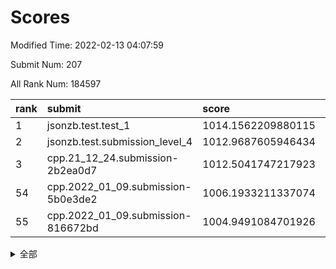 # Scores

Modified Time: 2022-02-13 04:07:59

Submit Num: 207

All Rank Num: 184597

| rank |               submit               |       score        |       sigma        | pk_num |
| :--- | :--------------------------------- | :----------------- | :----------------- | :----- |
| 1    | jsonzb.test.test_1                 | 1014.1562209880115 | 0.8513863942515388 | 3570   |
| 2    | jsonzb.test.submission_level_4     | 1012.9687605946434 | 0.7918917937789913 | 3572   |
| 3    | cpp.21_12_24.submission-2b2ea0d7   | 1012.5041747217923 | 0.7766903837175174 | 3568   |
| 54   | cpp.2022_01_09.submission-5b0e3de2 | 1006.1933211337074 | 0.7329459830824137 | 3566   |
| 55   | cpp.2022_01_09.submission-816672bd | 1004.9491084701926 | 0.7096028347914134 | 3568   |


<details>
<summary>全部</summary>

| rank |                 submit                 |       score        |       sigma        | pk_num |
| :--- | :------------------------------------- | :----------------- | :----------------- | :----- |
| 1    | jsonzb.test.test_1                     | 1014.1562209880115 | 0.8513863942515388 | 3570   |
| 2    | jsonzb.test.submission_level_4         | 1012.9687605946434 | 0.7918917937789913 | 3572   |
| 3    | cpp.21_12_24.submission-2b2ea0d7       | 1012.5041747217923 | 0.7766903837175174 | 3568   |
| 4    | gobigger.level_3.submission_level_3_5  | 1011.3158369932175 | 0.7551132005017536 | 3569   |
| 5    | gobigger.level_3.submission_level_3_7  | 1011.180923162711  | 0.7588678734449649 | 3571   |
| 6    | gobigger.level_3.submission_level_3_28 | 1011.1608234096157 | 0.7705336935997281 | 3560   |
| 7    | gobigger.level_3.submission_level_3_46 | 1011.1267891704495 | 0.7503849718291896 | 3568   |
| 8    | gobigger.level_3.submission_level_3_16 | 1010.9588639707098 | 0.7618823433136424 | 3569   |
| 9    | gobigger.level_3.submission_level_3_4  | 1010.9178872035098 | 0.7526955435033298 | 3569   |
| 10   | gobigger.level_3.submission_level_3_38 | 1010.8358083862822 | 0.8012509821930954 | 3563   |
| 11   | gobigger.level_3.submission_level_3_29 | 1010.7729985097911 | 0.7693625159377957 | 3566   |
| 12   | gobigger.level_3.submission_level_3_41 | 1010.7560387697285 | 0.765411597516291  | 3569   |
| 13   | gobigger.level_3.submission_level_3_30 | 1010.7176695397687 | 0.7541102032277432 | 3568   |
| 14   | gobigger.level_3.submission_level_3_1  | 1010.6405868918708 | 0.7568794370078054 | 3571   |
| 15   | gobigger.level_3.submission_level_3_21 | 1010.5985989199478 | 0.7430867827442296 | 3568   |
| 16   | gobigger.level_3.submission_level_3_14 | 1010.5780334596062 | 0.7272389785137031 | 3568   |
| 17   | gobigger.level_3.submission_level_3_44 | 1010.4106020640991 | 0.747015762192914  | 3567   |
| 18   | gobigger.level_3.submission_level_3_49 | 1010.3323734881994 | 0.7447573527085875 | 3573   |
| 19   | gobigger.level_3.submission_level_3_42 | 1010.3076348560933 | 0.7542689736046378 | 3569   |
| 20   | gobigger.level_3.submission_level_3_9  | 1010.2934729935768 | 0.7381670295069443 | 3564   |
| 21   | gobigger.level_3.submission_level_3_13 | 1010.2050516265945 | 0.754970019389422  | 3570   |
| 22   | gobigger.level_3.submission_level_3_35 | 1010.1926092707765 | 0.7526521100129021 | 3571   |
| 23   | gobigger.level_3.submission_level_3_2  | 1010.1682216924613 | 0.7567830061770502 | 3565   |
| 24   | gobigger.level_3.submission_level_3_32 | 1010.162532531996  | 0.7877799029624809 | 3566   |
| 25   | gobigger.level_3.submission_level_3_37 | 1010.1172873609084 | 0.7664234991887033 | 3567   |
| 26   | gobigger.level_3.submission_level_3_36 | 1010.0139699006804 | 0.7462859346540487 | 3563   |
| 27   | gobigger.level_3.submission_level_3_19 | 1009.9755940507029 | 0.7480664666167262 | 3570   |
| 28   | gobigger.level_3.submission_level_3_3  | 1009.9655263425685 | 0.7614921643299373 | 3565   |
| 29   | gobigger.level_3.submission_level_3_12 | 1009.9266273918904 | 0.7521221519159617 | 3571   |
| 30   | gobigger.level_3.submission_level_3_24 | 1009.9227812933867 | 0.7657707231977797 | 3564   |
| 31   | gobigger.level_3.submission_level_3_18 | 1009.7902913659848 | 0.7621595342681163 | 3567   |
| 32   | gobigger.level_3.submission_level_3_6  | 1009.7855242237628 | 0.7558920226775141 | 3573   |
| 33   | gobigger.level_3.submission_level_3_8  | 1009.7544191680961 | 0.7512206284330599 | 3566   |
| 34   | gobigger.level_3.submission_level_3_33 | 1009.6368146911066 | 0.7601337560724569 | 3569   |
| 35   | gobigger.level_3.submission_level_3_22 | 1009.5983804109636 | 0.7399416299811186 | 3568   |
| 36   | gobigger.level_3.submission_level_3_15 | 1009.5776718252349 | 0.748958843114195  | 3560   |
| 37   | gobigger.level_3.submission_level_3_0  | 1009.5624430528615 | 0.7571321690933325 | 3569   |
| 38   | gobigger.level_3.submission_level_3_34 | 1009.4810375027599 | 0.7540872780735723 | 3562   |
| 39   | gobigger.level_3.submission_level_3_25 | 1009.3932701603402 | 0.727281541918934  | 3569   |
| 40   | gobigger.level_3.submission_level_3_17 | 1009.2228355909466 | 0.7455896518759365 | 3570   |
| 41   | gobigger.level_3.submission_level_3_20 | 1009.1574725820657 | 0.746595714043732  | 3562   |
| 42   | gobigger.level_3.submission_level_3_11 | 1009.1374883592147 | 0.7565833908262888 | 3569   |
| 43   | gobigger.level_3.submission_level_3_40 | 1009.1372121942823 | 0.7647766326559398 | 3566   |
| 44   | gobigger.level_3.submission_level_3_43 | 1009.1127341914951 | 0.7354092434494984 | 3574   |
| 45   | gobigger.level_3.submission_level_3_26 | 1009.0910210463007 | 0.7569088961038634 | 3564   |
| 46   | gobigger.level_3.submission_level_3_39 | 1008.8590019201242 | 0.7498251015131233 | 3571   |
| 47   | gobigger.level_3.submission_level_3_45 | 1008.6631892818718 | 0.7266524622135275 | 3570   |
| 48   | gobigger.level_3.submission_level_3_48 | 1008.6152761105217 | 0.7284014419861689 | 3568   |
| 49   | gobigger.level_3.submission_level_3_31 | 1008.4454650282647 | 0.7368078655479311 | 3570   |
| 50   | gobigger.level_3.submission_level_3_47 | 1008.3780058569789 | 0.7481543061675445 | 3565   |
| 51   | gobigger.level_3.submission_level_3_27 | 1008.3566144153182 | 0.726040670784203  | 3570   |
| 52   | gobigger.level_3.submission_level_3_23 | 1008.0890535144559 | 0.72295073425961   | 3563   |
| 53   | gobigger.level_3.submission_level_3_10 | 1007.7951099383009 | 0.7395515520671088 | 3568   |
| 54   | cpp.2022_01_09.submission-5b0e3de2     | 1006.1933211337074 | 0.7329459830824137 | 3566   |
| 55   | cpp.2022_01_09.submission-816672bd     | 1004.9491084701926 | 0.7096028347914134 | 3568   |
| 56   | gobigger.level_1.submission_level_1_6  | 1004.4720509394215 | 0.7241712569081334 | 3575   |
| 57   | gobigger.level_1.submission_level_1_15 | 1004.4095127041219 | 0.7262051841983783 | 3566   |
| 58   | gobigger.level_1.submission_level_1_23 | 1004.2266339201522 | 0.7174222421010946 | 3559   |
| 59   | gobigger.level_1.submission_level_1_32 | 1004.2142965862089 | 0.7202633565385044 | 3570   |
| 60   | gobigger.level_1.submission_level_1_10 | 1004.1791724526374 | 0.7287449867540966 | 3568   |
| 61   | gobigger.level_1.submission_level_1_21 | 1004.0883607024583 | 0.7168299857549503 | 3569   |
| 62   | gobigger.level_1.submission_level_1_20 | 1004.0259883425094 | 0.705091597227247  | 3567   |
| 63   | gobigger.level_1.submission_level_1_28 | 1004.0125941640225 | 0.7359583647920847 | 3566   |
| 64   | gobigger.level_1.submission_level_1_41 | 1004.0049681551501 | 0.7270567946075708 | 3566   |
| 65   | gobigger.level_1.submission_level_1_44 | 1003.991047662253  | 0.7231181043173226 | 3565   |
| 66   | gobigger.level_1.submission_level_1_36 | 1003.9842104771553 | 0.7104103101538892 | 3568   |
| 67   | gobigger.level_1.submission_level_1_42 | 1003.8697671758337 | 0.7274147883407295 | 3563   |
| 68   | gobigger.level_1.submission_level_1_37 | 1003.8447074774878 | 0.7268097831568447 | 3574   |
| 69   | gobigger.level_1.submission_level_1_43 | 1003.8303579298229 | 0.7312066021094028 | 3563   |
| 70   | gobigger.level_1.submission_level_1_12 | 1003.7965953639151 | 0.718332144683864  | 3569   |
| 71   | gobigger.level_1.submission_level_1_47 | 1003.6940902838257 | 0.7104344325357069 | 3565   |
| 72   | gobigger.level_1.submission_level_1_22 | 1003.6265141649902 | 0.7126298628952458 | 3566   |
| 73   | gobigger.level_1.submission_level_1_49 | 1003.4780428688656 | 0.7032230476469792 | 3567   |
| 74   | gobigger.level_1.submission_level_1_25 | 1003.4769670962926 | 0.711012927111137  | 3565   |
| 75   | gobigger.level_1.submission_level_1_45 | 1003.3818635294142 | 0.735566642099302  | 3562   |
| 76   | gobigger.level_1.submission_level_1_14 | 1003.3533312164747 | 0.7141148222528275 | 3563   |
| 77   | gobigger.level_1.submission_level_1_3  | 1003.3295437451437 | 0.7220988651704372 | 3566   |
| 78   | gobigger.level_1.submission_level_1_26 | 1003.3084778364398 | 0.7200272942417962 | 3570   |
| 79   | gobigger.level_1.submission_level_1_13 | 1003.277086015251  | 0.7240953914943128 | 3569   |
| 80   | gobigger.level_1.submission_level_1_5  | 1003.1389960893268 | 0.7080900846544289 | 3568   |
| 81   | gobigger.level_1.submission_level_1_2  | 1003.1128912546592 | 0.7032990547412891 | 3570   |
| 82   | gobigger.level_1.submission_level_1_16 | 1003.071496464056  | 0.7173750954441195 | 3569   |
| 83   | gobigger.level_1.submission_level_1_18 | 1003.0490818834822 | 0.7059268611309544 | 3567   |
| 84   | gobigger.level_1.submission_level_1_24 | 1003.0283820728582 | 0.7206034690777363 | 3570   |
| 85   | gobigger.level_1.submission_level_1_39 | 1003.0266353455775 | 0.7118826389778834 | 3563   |
| 86   | gobigger.level_1.submission_level_1_35 | 1002.9647072158078 | 0.7095048585720551 | 3567   |
| 87   | gobigger.level_1.submission_level_1_27 | 1002.8851609591094 | 0.7148690043981573 | 3565   |
| 88   | gobigger.level_1.submission_level_1_40 | 1002.8679756117174 | 0.7129849896857376 | 3571   |
| 89   | gobigger.level_1.submission_level_1_33 | 1002.7328367265421 | 0.7094935694289203 | 3569   |
| 90   | gobigger.level_1.submission_level_1_9  | 1002.6987155613219 | 0.7102016958558866 | 3563   |
| 91   | gobigger.level_1.submission_level_1_38 | 1002.6547142301504 | 0.7269330113885039 | 3561   |
| 92   | gobigger.level_1.submission_level_1_4  | 1002.6540910207675 | 0.7101981820569777 | 3568   |
| 93   | gobigger.level_1.submission_level_1_31 | 1002.5867276875557 | 0.7072336024391773 | 3562   |
| 94   | gobigger.level_1.submission_level_1_11 | 1002.5830964665304 | 0.7200569655457428 | 3566   |
| 95   | gobigger.level_1.submission_level_1_8  | 1002.580775477918  | 0.7104309631537236 | 3567   |
| 96   | gobigger.level_1.submission_level_1_34 | 1002.5353453715608 | 0.7167372748106334 | 3570   |
| 97   | gobigger.level_1.submission_level_1_1  | 1002.3890089620955 | 0.7147967765454696 | 3564   |
| 98   | gobigger.level_1.submission_level_1_30 | 1002.3771539153216 | 0.7268944668760454 | 3570   |
| 99   | gobigger.level_1.submission_level_1_17 | 1002.3112466700643 | 0.7020747839369074 | 3567   |
| 100  | gobigger.level_1.submission_level_1_48 | 1002.2869441125769 | 0.7118904598364085 | 3566   |
| 101  | gobigger.level_1.submission_level_1_7  | 1002.0582819895335 | 0.7069271677215166 | 3567   |
| 102  | gobigger.level_1.submission_level_1_0  | 1001.8849694063879 | 0.7225334009067003 | 3569   |
| 103  | gobigger.level_1.submission_level_1_19 | 1001.7781597202271 | 0.7178478816369176 | 3567   |
| 104  | gobigger.level_1.submission_level_1_29 | 1001.6675158646615 | 0.7199619729926685 | 3567   |
| 105  | gobigger.level_1.submission_level_1_46 | 1001.3754763921439 | 0.7063462499311595 | 3569   |
| 106  | gobigger.random.submission_random_41   | 998.2095192430154  | 0.7139019199018629 | 3569   |
| 107  | gobigger.random.submission_random_44   | 997.3484662086022  | 0.7177166734832076 | 3564   |
| 108  | gobigger.random.submission_random_16   | 997.2984208913052  | 0.7068721507988907 | 3571   |
| 109  | gobigger.random.submission_random_0    | 997.2039433630955  | 0.7010362002889086 | 3568   |
| 110  | gobigger.random.submission_random_30   | 997.1433489415833  | 0.7191563123231598 | 3564   |
| 111  | gobigger.random.submission_random_18   | 996.7628299844419  | 0.7136938548664431 | 3568   |
| 112  | gobigger.random.submission_random_19   | 996.6947199812801  | 0.7114177458374061 | 3568   |
| 113  | gobigger.random.submission_random_34   | 996.5604173227081  | 0.7063926512810045 | 3570   |
| 114  | gobigger.random.submission_random_27   | 996.5315991380992  | 0.7150170768017463 | 3564   |
| 115  | gobigger.random.submission_random_29   | 996.4167418429972  | 0.704587036867782  | 3565   |
| 116  | gobigger.random.submission_random_39   | 996.3418615423835  | 0.7067381760353374 | 3569   |
| 117  | gobigger.random.submission_random_36   | 996.3328452854369  | 0.6999442719785556 | 3572   |
| 118  | gobigger.random.submission_random_46   | 996.3033477611095  | 0.7035629459743022 | 3565   |
| 119  | gobigger.random.submission_random_9    | 996.2324177821112  | 0.7060348832484409 | 3569   |
| 120  | gobigger.random.submission_random_1    | 996.2213134845299  | 0.7050241999522998 | 3567   |
| 121  | gobigger.random.submission_random_38   | 996.0928859782778  | 0.7093331809346094 | 3567   |
| 122  | gobigger.random.submission_random_49   | 996.0903843866778  | 0.7139252807914949 | 3568   |
| 123  | gobigger.random.submission_random_13   | 996.0607932098482  | 0.7161664402382493 | 3568   |
| 124  | gobigger.random.submission_random_42   | 996.0413568830764  | 0.699543132570357  | 3571   |
| 125  | gobigger.random.submission_random_3    | 996.0265110582774  | 0.7087534160875266 | 3570   |
| 126  | gobigger.random.submission_random_21   | 996.0199269595203  | 0.7146769263698969 | 3565   |
| 127  | gobigger.random.submission_random_2    | 996.014411156757   | 0.718066824639388  | 3560   |
| 128  | gobigger.random.submission_random_47   | 996.0027872782987  | 0.7164623350789184 | 3568   |
| 129  | gobigger.random.submission_random_26   | 995.9502286806809  | 0.6987145307467901 | 3564   |
| 130  | gobigger.random.submission_random_35   | 995.9338994145733  | 0.7155536249463458 | 3564   |
| 131  | gobigger.random.submission_random_23   | 995.9286434530082  | 0.6988315844712375 | 3567   |
| 132  | gobigger.random.submission_random_45   | 995.9263665051633  | 0.7063183063035164 | 3566   |
| 133  | gobigger.random.submission_random_12   | 995.8194229530039  | 0.7036432815720981 | 3566   |
| 134  | gobigger.random.submission_random_15   | 995.7980399628144  | 0.7144059134127275 | 3569   |
| 135  | gobigger.random.submission_random_5    | 995.7589979491797  | 0.7119281504509365 | 3565   |
| 136  | gobigger.random.submission_random_6    | 995.7079523502391  | 0.7129862992417982 | 3567   |
| 137  | gobigger.random.submission_random_43   | 995.7064513899162  | 0.7162729365517344 | 3571   |
| 138  | gobigger.random.submission_random_22   | 995.705367484367   | 0.7004286865709473 | 3565   |
| 139  | gobigger.random.submission_random_4    | 995.5970738237938  | 0.7023578030826988 | 3565   |
| 140  | gobigger.random.submission_random_7    | 995.5456090179637  | 0.7135808042039701 | 3571   |
| 141  | gobigger.random.submission_random_48   | 995.4643235891419  | 0.710326462681257  | 3568   |
| 142  | gobigger.random.submission_random_28   | 995.4518431065314  | 0.7197863292673987 | 3566   |
| 143  | gobigger.random.submission_random_25   | 995.418783199434   | 0.7103011244071322 | 3562   |
| 144  | gobigger.random.submission_random_37   | 995.379787726571   | 0.7074362601455224 | 3565   |
| 145  | gobigger.random.submission_random_20   | 995.3201098195493  | 0.712284704679002  | 3567   |
| 146  | gobigger.random.submission_random_14   | 995.1777516490066  | 0.7149270624065854 | 3567   |
| 147  | gobigger.random.submission_random_40   | 995.1707549699238  | 0.7010728630326937 | 3563   |
| 148  | gobigger.random.submission_random_10   | 995.1553460948118  | 0.701567433222078  | 3568   |
| 149  | gobigger.random.submission_random_33   | 995.0482432906695  | 0.711466694419659  | 3565   |
| 150  | gobigger.random.submission_random_32   | 994.9999278424793  | 0.7089234637910883 | 3566   |
| 151  | gobigger.random.submission_random_8    | 994.8791642711619  | 0.7197404084301255 | 3567   |
| 152  | gobigger.random.submission_random_31   | 994.8548878308158  | 0.7158564227203655 | 3570   |
| 153  | gobigger.random.submission_random_11   | 994.5776840528523  | 0.7176348211350974 | 3568   |
| 154  | gobigger.level_2.submission_level_2_43 | 994.2329957098036  | 0.7134567957004693 | 3566   |
| 155  | gobigger.random.submission_random_17   | 994.1991545826062  | 0.7309137651797467 | 3561   |
| 156  | gobigger.level_2.submission_level_2_37 | 994.1584138263817  | 0.734040474765715  | 3566   |
| 157  | gobigger.level_2.submission_level_2_5  | 993.8734597066859  | 0.7312441482651044 | 3565   |
| 158  | gobigger.random.submission_random_24   | 993.8681640745515  | 0.719921963869668  | 3567   |
| 159  | gobigger.level_2.submission_level_2_36 | 993.7903331618734  | 0.7320964662403577 | 3570   |
| 160  | gobigger.level_2.submission_level_2_38 | 993.6078034343734  | 0.7256441407777185 | 3567   |
| 161  | gobigger.level_2.submission_level_2_46 | 993.5907868394042  | 0.728384935403101  | 3566   |
| 162  | gobigger.level_2.submission_level_2_45 | 993.4406543548961  | 0.7296715752298458 | 3570   |
| 163  | gobigger.level_2.submission_level_2_1  | 993.3396481389989  | 0.7390235375625371 | 3568   |
| 164  | gobigger.level_2.submission_level_2_17 | 993.2098656383777  | 0.7308597297900802 | 3566   |
| 165  | gobigger.level_2.submission_level_2_0  | 993.0668537310175  | 0.7345274207076042 | 3569   |
| 166  | gobigger.level_2.submission_level_2_34 | 993.0049911066844  | 0.726688640786872  | 3568   |
| 167  | gobigger.level_2.submission_level_2_6  | 992.9538353627397  | 0.7297760819956691 | 3568   |
| 168  | gobigger.level_2.submission_level_2_22 | 992.7697737684008  | 0.7523322934099756 | 3563   |
| 169  | gobigger.level_2.submission_level_2_29 | 992.7397164133192  | 0.7580296496713204 | 3564   |
| 170  | gobigger.level_2.submission_level_2_27 | 992.6112392479495  | 0.7426015629116715 | 3574   |
| 171  | gobigger.level_2.submission_level_2_39 | 992.598779049666   | 0.7279866046378031 | 3568   |
| 172  | gobigger.level_2.submission_level_2_47 | 992.4912990890932  | 0.7394905955247648 | 3566   |
| 173  | gobigger.level_2.submission_level_2_18 | 992.4854982881022  | 0.7399534333110636 | 3572   |
| 174  | gobigger.level_2.submission_level_2_25 | 992.4293457104287  | 0.7327223407264721 | 3565   |
| 175  | gobigger.level_2.submission_level_2_42 | 992.4006160812071  | 0.7216365859571633 | 3563   |
| 176  | gobigger.level_2.submission_level_2_7  | 992.3930400860365  | 0.7412959243412512 | 3565   |
| 177  | gobigger.level_2.submission_level_2_9  | 992.3287281124732  | 0.7449879579201858 | 3568   |
| 178  | gobigger.level_2.submission_level_2_32 | 992.3063165046192  | 0.7358072844806275 | 3566   |
| 179  | gobigger.level_2.submission_level_2_35 | 992.2045249839847  | 0.7257918234127712 | 3567   |
| 180  | gobigger.level_2.submission_level_2_24 | 992.1575227496182  | 0.7204211541007703 | 3572   |
| 181  | gobigger.level_2.submission_level_2_23 | 992.0724236293462  | 0.7400283265708599 | 3565   |
| 182  | gobigger.level_2.submission_level_2_26 | 992.0681203955423  | 0.7499082275942923 | 3565   |
| 183  | gobigger.level_2.submission_level_2_14 | 992.0523470538404  | 0.7296722672991613 | 3569   |
| 184  | gobigger.level_2.submission_level_2_11 | 992.034676245162   | 0.7504326268153741 | 3563   |
| 185  | gobigger.level_2.submission_level_2_21 | 991.9978109616984  | 0.7401612313534943 | 3567   |
| 186  | gobigger.level_2.submission_level_2_20 | 991.9854763448427  | 0.7347551844864261 | 3566   |
| 187  | gobigger.level_2.submission_level_2_2  | 991.9084492851075  | 0.7274749090474899 | 3567   |
| 188  | gobigger.level_2.submission_level_2_10 | 991.8483075180255  | 0.7464301545304584 | 3568   |
| 189  | gobigger.level_2.submission_level_2_13 | 991.8261972369085  | 0.7499796181679653 | 3565   |
| 190  | gobigger.level_2.submission_level_2_40 | 991.8221369781885  | 0.7391004748401119 | 3567   |
| 191  | gobigger.level_2.submission_level_2_48 | 991.7609306669032  | 0.7367568626361726 | 3569   |
| 192  | gobigger.level_2.submission_level_2_3  | 991.7241896163745  | 0.7619104226802171 | 3566   |
| 193  | gobigger.level_2.submission_level_2_44 | 991.6931342701591  | 0.7532383188399041 | 3572   |
| 194  | gobigger.level_2.submission_level_2_49 | 991.6482350651619  | 0.7505993840548425 | 3572   |
| 195  | gobigger.level_2.submission_level_2_28 | 991.615086102688   | 0.7282896199070124 | 3569   |
| 196  | gobigger.level_2.submission_level_2_12 | 991.525634473524   | 0.7436028257094548 | 3567   |
| 197  | gobigger.level_2.submission_level_2_30 | 991.474624109421   | 0.741017128293184  | 3564   |
| 198  | gobigger.level_2.submission_level_2_4  | 991.4711818652248  | 0.7568569946497866 | 3565   |
| 199  | gobigger.level_2.submission_level_2_31 | 991.3741705801602  | 0.7454111767716627 | 3565   |
| 200  | gobigger.level_2.submission_level_2_33 | 991.2980882445667  | 0.7533825381083357 | 3565   |
| 201  | gobigger.level_2.submission_level_2_15 | 991.2265416167455  | 0.7536824228998825 | 3566   |
| 202  | gobigger.level_2.submission_level_2_8  | 991.0290162744786  | 0.7437810664270408 | 3568   |
| 203  | gobigger.level_2.submission_level_2_19 | 991.0065661705968  | 0.7562771628076386 | 3560   |
| 204  | gobigger.level_2.submission_level_2_41 | 990.7705643210262  | 0.7750221078795015 | 3564   |
| 205  | gobigger.level_2.submission_level_2_16 | 990.5687620871354  | 0.7692207565843608 | 3574   |
| 206  | gobigger.none.submission_none_1        | 978.954413484028   | 1.2203357392904592 | 3573   |
| 207  | gobigger.none.submission_none_0        | 974.7389038125287  | 1.506751908430069  | 3564   |

</details>